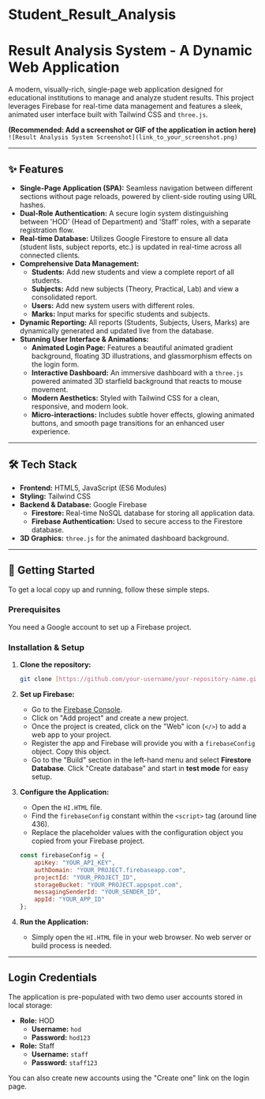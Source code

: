 # Student_Result_Analysis

# Result Analysis System - A Dynamic Web Application

A modern, visually-rich, single-page web application designed for educational institutions to manage and analyze student results. This project leverages Firebase for real-time data management and features a sleek, animated user interface built with Tailwind CSS and `three.js`.

**(Recommended: Add a screenshot or GIF of the application in action here)**
`![Result Analysis System Screenshot](link_to_your_screenshot.png)`

---

## ✨ Features

* **Single-Page Application (SPA):** Seamless navigation between different sections without page reloads, powered by client-side routing using URL hashes.
* **Dual-Role Authentication:** A secure login system distinguishing between 'HOD' (Head of Department) and 'Staff' roles, with a separate registration flow.
* **Real-time Database:** Utilizes Google Firestore to ensure all data (student lists, subject reports, etc.) is updated in real-time across all connected clients.
* **Comprehensive Data Management:**
    * **Students:** Add new students and view a complete report of all students.
    * **Subjects:** Add new subjects (Theory, Practical, Lab) and view a consolidated report.
    * **Users:** Add new system users with different roles.
    * **Marks:** Input marks for specific students and subjects.
* **Dynamic Reporting:** All reports (Students, Subjects, Users, Marks) are dynamically generated and updated live from the database.
* **Stunning User Interface & Animations:**
    * **Animated Login Page:** Features a beautiful animated gradient background, floating 3D illustrations, and glassmorphism effects on the login form.
    * **Interactive Dashboard:** An immersive dashboard with a `three.js` powered animated 3D starfield background that reacts to mouse movement.
    * **Modern Aesthetics:** Styled with Tailwind CSS for a clean, responsive, and modern look.
    * **Micro-interactions:** Includes subtle hover effects, glowing animated buttons, and smooth page transitions for an enhanced user experience.

---

## 🛠️ Tech Stack

* **Frontend:** HTML5, JavaScript (ES6 Modules)
* **Styling:** Tailwind CSS
* **Backend & Database:** Google Firebase
    * **Firestore:** Real-time NoSQL database for storing all application data.
    * **Firebase Authentication:** Used to secure access to the Firestore database.
* **3D Graphics:** `three.js` for the animated dashboard background.

---

## 🚀 Getting Started

To get a local copy up and running, follow these simple steps.

### Prerequisites

You need a Google account to set up a Firebase project.

### Installation & Setup

1.  **Clone the repository:**
    ```sh
    git clone [https://github.com/your-username/your-repository-name.git](https://github.com/your-username/your-repository-name.git)
    ```

2.  **Set up Firebase:**
    * Go to the [Firebase Console](https://console.firebase.google.com/).
    * Click on "Add project" and create a new project.
    * Once the project is created, click on the "Web" icon (`</>`) to add a web app to your project.
    * Register the app and Firebase will provide you with a `firebaseConfig` object. Copy this object.
    * Go to the "Build" section in the left-hand menu and select **Firestore Database**. Click "Create database" and start in **test mode** for easy setup.

3.  **Configure the Application:**
    * Open the `HI.HTML` file.
    * Find the `firebaseConfig` constant within the `<script>` tag (around line 436).
    * Replace the placeholder values with the configuration object you copied from your Firebase project.
    ```javascript
    const firebaseConfig = {
        apiKey: "YOUR_API_KEY",
        authDomain: "YOUR_PROJECT.firebaseapp.com",
        projectId: "YOUR_PROJECT_ID",
        storageBucket: "YOUR_PROJECT.appspot.com",
        messagingSenderId: "YOUR_SENDER_ID",
        appId: "YOUR_APP_ID"
    };
    ```

4.  **Run the Application:**
    * Simply open the `HI.HTML` file in your web browser. No web server or build process is needed.

---

## Login Credentials

The application is pre-populated with two demo user accounts stored in local storage:

* **Role:** HOD
    * **Username:** `hod`
    * **Password:** `hod123`
* **Role:** Staff
    * **Username:** `staff`
    * **Password:** `staff123`

You can also create new accounts using the "Create one" link on the login page.
